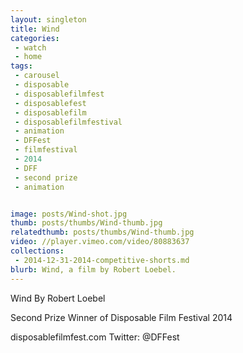 ```yaml
---
layout: singleton
title: Wind
categories:
 - watch
 - home
tags:
 - carousel
 - disposable
 - disposablefilmfest
 - disposablefest
 - disposablefilm
 - disposablefilmfestival
 - animation
 - DFFest
 - filmfestival
 - 2014
 - DFF
 - second prize
 - animation


image: posts/Wind-shot.jpg
thumb: posts/thumbs/Wind-thumb.jpg
relatedthumb: posts/thumbs/Wind-thumb.jpg
video: //player.vimeo.com/video/80883637
collections:
 - 2014-12-31-2014-competitive-shorts.md
blurb: Wind, a film by Robert Loebel.
---
```


Wind
By Robert Loebel

Second Prize Winner of Disposable Film Festival 2014

disposablefilmfest.com
Twitter: @DFFest
